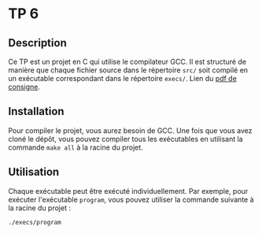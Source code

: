 # TP 6
## Description

Ce TP est un projet en C qui utilise le compilateur GCC. Il est structuré de manière que chaque fichier source dans le répertoire `src/` soit compilé en un exécutable correspondant dans le répertoire `execs/`.
Lien du [pdf de consigne](https://github.com/R-Gld/L2S4_sys_TP6/blob/master/TP.pdf).

## Installation

Pour compiler le projet, vous aurez besoin de GCC. Une fois que vous avez cloné le dépôt, vous pouvez compiler tous les exécutables en utilisant la commande `make all` à la racine du projet.

## Utilisation

Chaque exécutable peut être exécuté individuellement. Par exemple, pour exécuter l'exécutable `program`, vous pouvez utiliser la commande suivante à la racine du projet :

```bash
./execs/program
```
